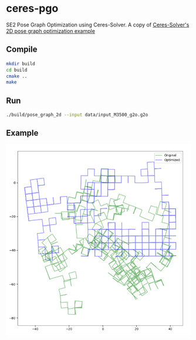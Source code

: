 # ceres-pgo

SE2 Pose Graph Optimization using Ceres-Solver. A copy of [Ceres-Solver's 2D pose graph optimization example](https://github.com/ceres-solver/ceres-solver/tree/master/examples/slam/pose_graph_2d)



## Compile

```sh
mkdir build
cd build
cmake ..
make
```

## Run

```sh
./build/pose_graph_2d --input data/input_M3500_g2o.g2o
```

## Example

![](images/M3500.png)

